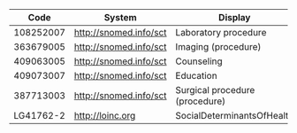 Code|System|Display|Definition
---|---|---|---
108252007|http://snomed.info/sct|Laboratory procedure|-
363679005|http://snomed.info/sct|Imaging (procedure)|-
409063005|http://snomed.info/sct|Counseling|-
409073007|http://snomed.info/sct|Education|-
387713003|http://snomed.info/sct|Surgical procedure (procedure)|-
LG41762-2|http://loinc.org|SocialDeterminantsOfHealth|-
